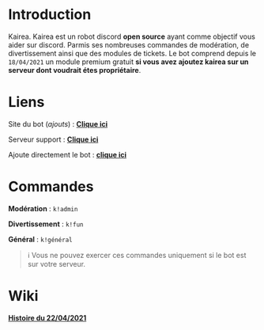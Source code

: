 # Introduction
Kairea. Kairea est un robot discord **open source** ayant comme objectif vous aider sur discord. Parmis ses nombreuses commandes de modération, de divertissement ainsi que des modules de tickets. Le bot comprend depuis le `18/04/2021` un module premium gratuit **si vous avez ajoutez kairea sur un serveur dont voudrait étes propriétaire**.

# Liens 

Site du bot (_ajouts_) : **[Clique ici](http://kaireabot.tk/)**

Serveur support : **[Clique ici](https://discord.gg/ZEGUq4y2wh)**

Ajoute directement le bot : **[clique ici](https://discord.com/oauth2/authorize?client_id=812273085381345300&scope=bot%20applications.commands&permissions=2147483647)**

# Commandes 

**Modération** : `k!admin`

**Divertissement** : `k!fun`

**Général** : `k!général`

> ℹ Vous ne pouvez exercer ces commandes uniquement si le bot est sur votre serveur.

# Wiki 
**[Histoire du 22/04/2021](https://github.com/gabi75018/kairea.wiki.git)**
